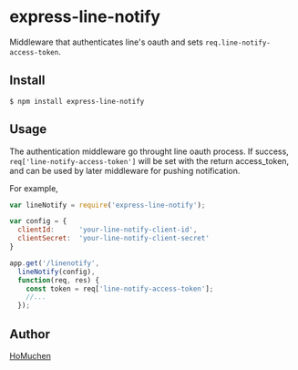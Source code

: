 # express-line-notify

Middleware that authenticates line's oauth and sets `req.line-notify-access-token`.

## Install

    $ npm install express-line-notify

## Usage

The authentication middleware go throught line oauth process.
If success, `req['line-notify-access-token']` will be set with the return access_token,
and can be used by later middleware for pushing notification.

For example,

```javascript
var lineNotify = require('express-line-notify');

var config = {
  clientId:      'your-line-notify-client-id',
  clientSecret:  'your-line-notify-client-secret'
}

app.get('/linenotify',
  lineNotify(config),
  function(req, res) {
    const token = req['line-notify-access-token'];
    //...
  });
```


## Author

[HoMuchen](b98901052@ntu.edu.tw)

